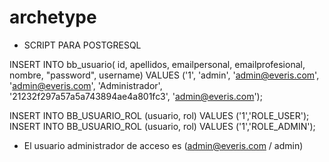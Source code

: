 archetype
=========
+ SCRIPT PARA POSTGRESQL

INSERT INTO bb_usuario(
            id, apellidos, emailpersonal, emailprofesional, nombre, "password", 
            username)
    VALUES ('1', 'admin', 'admin@everis.com', 'admin@everis.com', 'Administrador', '21232f297a57a5a743894ae4a801fc3', 'admin@everis.com');

INSERT INTO BB_USUARIO_ROL (usuario, rol)
VALUES
    ('1','ROLE_USER');
INSERT INTO BB_USUARIO_ROL (usuario, rol)
VALUES
    ('1','ROLE_ADMIN');
	
	
+ El usuario administrador de acceso es (admin@everis.com / admin)
